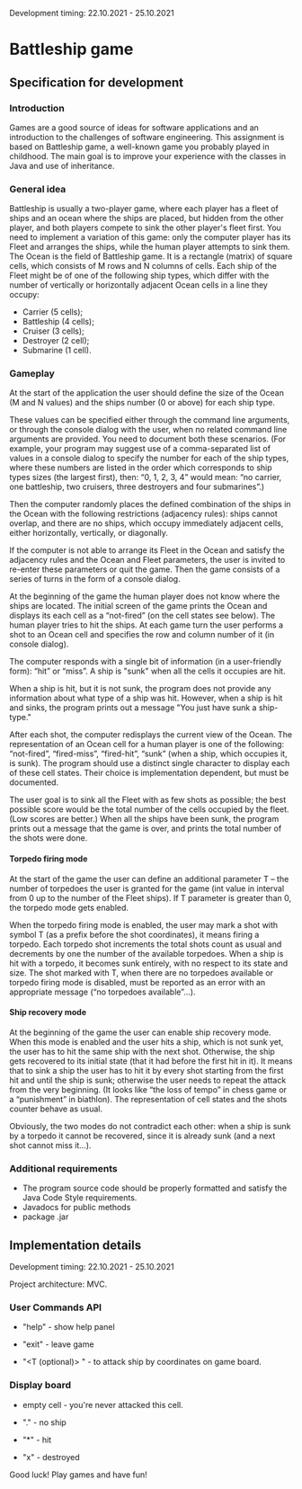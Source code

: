 Development timing: 22.10.2021 - 25.10.2021
# Battleship game

## Specification for development ##
### Introduction ###
Games are a good source of ideas for software applications and an introduction to the challenges of software engineering. This assignment is based on Battleship game, a well-known game you probably played in childhood. The main goal is to improve your experience with the classes in Java and use of inheritance.

### General idea ###
Battleship is usually a two-player game, where each player has a fleet of ships and an ocean where the ships are placed, but hidden from the other player, and both players compete to sink the other player's fleet first. You need to implement a variation of this game: only the computer player has its Fleet and arranges the ships, while the human player attempts to sink them. 
The Ocean is the field of Battleship game. It is a rectangle (matrix) of square cells, which consists of M rows and N columns of cells.
Each ship of the Fleet might be of one of the following ship types, which differ with the number of vertically or horizontally adjacent Ocean cells in a line they occupy:
-	Carrier  (5 cells);
-	Battleship (4 cells);
-	Cruiser (3 cells);
-	Destroyer (2 cell);
-	Submarine (1 cell).

### Gameplay ###
At the start of the application the user should define the size of the Ocean (M and N values) and the ships number (0 or above) for each ship type.

These values can be specified either through the command line arguments, or through the console dialog with the user, when no related command line arguments are provided. You need to document both these scenarios. 
(For example, your program may suggest use of a comma-separated list of values in a console dialog to specify the number for each of the ship types, where these numbers are listed in the order which corresponds to ship types sizes (the largest first), then: “0, 1, 2, 3, 4” would mean: “no carrier, one battleship, two cruisers, three destroyers and four submarines”.)

Then the computer randomly places the defined combination of the ships in the Ocean with the following restrictions (adjacency rules): ships cannot overlap, and there are no ships, which occupy immediately adjacent cells, either horizontally, vertically, or diagonally.

If the computer is not able to arrange its Fleet in the Ocean and satisfy the adjacency rules and the Ocean and Fleet parameters, the user is invited to re-enter these parameters or quit the game.
Then the game consists of a series of turns in the form of a console dialog. 

At the beginning of the game the human player does not know where the ships are located.  The initial screen of the game prints the Ocean and displays its each cell as a “not-fired” (on the cell states see below). 
The human player tries to hit the ships. At each game turn the user performs a shot to an Ocean cell and specifies the row and column number of it (in console dialog).

The computer responds with a single bit of information (in a user-friendly form): “hit” or “miss”.
A ship is "sunk" when all the cells it occupies are hit.

When a ship is hit, but it is not sunk, the program does not provide any information about what type of a ship was hit. However, when a ship is hit and sinks, the program prints out a message "You just have sunk a ship-type."

After each shot, the computer redisplays the current view of the Ocean. The representation of an Ocean cell for a human player is one of the following: “not-fired”, “fired-miss”, “fired-hit”, “sunk” (when a ship, which occupies it, is sunk). The program should use a distinct single character to display each of these cell states.  Their choice is implementation dependent, but must be documented.

The user goal is to sink all the Fleet with as few shots as possible; the best possible score would be the total number of the cells occupied by the fleet. (Low scores are better.) When all the ships have been sunk, the program prints out a message that the game is over, and prints the total number of the shots were done.

#### Torpedo firing mode ####
At the start of the game the user can define an additional parameter T – the number of torpedoes the user is granted for the game (int value in interval from 0 up to the number of the Fleet ships). If T parameter is greater than 0, the torpedo mode gets enabled.

When the torpedo firing mode is enabled, the user may mark a shot with symbol T (as a prefix before the shot coordinates), it means firing a torpedo. Each torpedo shot increments the total shots count as usual and decrements by one the number of the available torpedoes. When a ship is hit with a torpedo, it becomes sunk entirely, with no respect to its state and size. The shot marked with T, when there are no torpedoes available or torpedo firing mode is disabled, must be reported as an error with an appropriate message (“no torpedoes available”…).

#### Ship recovery mode ####
At the beginning of the game the user can enable ship recovery mode. When this mode is enabled and the user hits a ship, which is not sunk yet, the user has to hit the same ship with the next shot. Otherwise, the ship gets recovered to its initial state (that it had before the first hit in it). It means that to sink a ship the user has to hit it by every shot starting from the first hit and until the ship is sunk; otherwise the user needs to repeat the attack from the very beginning. (It looks like “the loss of tempo” in chess game or a “punishment” in biathlon). The representation of cell states and the shots counter behave as usual.

Obviously, the two modes do not contradict each other: when a ship is sunk by a torpedo it cannot be recovered, since it is already sunk (and a next shot cannot miss it…). 

### Additional requirements ###
- The program source code should be properly formatted and satisfy the Java Code Style requirements.
- Javadocs for public methods
- package .jar

## Implementation details ##
Development timing: 22.10.2021 - 25.10.2021

Project architecture: MVC.

### User Commands API ###
- "help" - show help panel

- "exit" - leave game

- "<T (optional)> <horizontal coordinate> <vertical coordinate>" - to attack ship by coordinates on game board.

### Display board ###
- empty cell - you're never attacked this cell.

- "." - no ship

- "*" - hit

- "x" - destroyed

Good luck! Play games and have fun!
